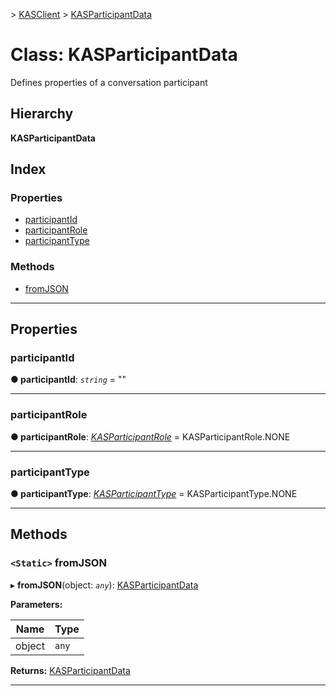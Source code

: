 [](../README.md) > [KASClient](../modules/kasclient.md) > [KASParticipantData](../classes/kasclient.kasparticipantdata.md)

# Class: KASParticipantData


Defines properties of a conversation participant

## Hierarchy

**KASParticipantData**

## Index

### Properties

* [participantId](kasclient.kasparticipantdata.md#participantid)
* [participantRole](kasclient.kasparticipantdata.md#participantrole)
* [participantType](kasclient.kasparticipantdata.md#participanttype)


### Methods

* [fromJSON](kasclient.kasparticipantdata.md#fromjson)



---

## Properties

<a id="participantid"></a>

###  participantId

**● participantId**: *`string`* = ""

___
<a id="participantrole"></a>

###  participantRole

**● participantRole**: *[KASParticipantRole](../enums/kasclient.kasparticipantrole.md)* =  KASParticipantRole.NONE

___
<a id="participanttype"></a>

###  participantType

**● participantType**: *[KASParticipantType](../enums/kasclient.kasparticipanttype.md)* =  KASParticipantType.NONE

___

## Methods

<a id="fromjson"></a>

### `<Static>` fromJSON

▸ **fromJSON**(object: *`any`*): [KASParticipantData](kasclient.kasparticipantdata.md)

**Parameters:**

| Name | Type |
| ------ | ------ |
| object | `any` |

**Returns:** [KASParticipantData](kasclient.kasparticipantdata.md)

___

